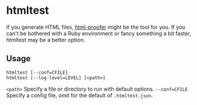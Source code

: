 # htmltest

If you generate HTML files, [html-proofer](https://github.com/gjtorikian/html-proofer) might be the tool for you.
If you can't be bothered with a Ruby environment or fancy something a bit faster, htmltest may be a better option.

## Usage

```
htmltest [--conf=CFILE]
htmltest [--log-level=LEVEL] [<path>]
```

`<path>` Specify a file or directory to run with default options.
`--conf=CFILE` Specify a config file, omit for the default of `.htmltest.json`.

